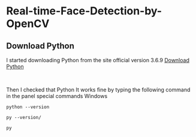 # Real-time-Face-Detection-by-OpenCV

## Download Python

I started downloading Python from the site official version 3.6.9 [Download Python](https://www.python.org/downloads/)

<br /> 

Then I checked that Python It works fine by typing the following command in the panel special commands Windows

```python --version```

`py --version/`

`py`
